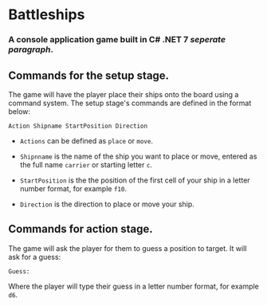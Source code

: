 # Battleships 
### A console application game built in C# .NET 7 *seperate paragraph*.

## Commands for the setup stage.

The game will have the player place their ships onto the board using a command system. The setup stage's commands are defined in the format below:

```
Action Shipname StartPosition Direction
```

  - `Actions` can be defined as `place` or `move`.

  - `Shipnname` is the name of the ship you want to place or move, entered as the full name `carrier` or starting letter `c`.
  
  - `StartPosition` is the the position of the first cell of your ship in a letter number format, for example `f10`.

  - `Direction` is the direction to place or move your ship.


## Commands for action stage.

The game will ask the player for them to guess a position to target. It will ask for a guess:

```
Guess: 
```

Where the player will type their guess in a letter number format, for example `d6`.
